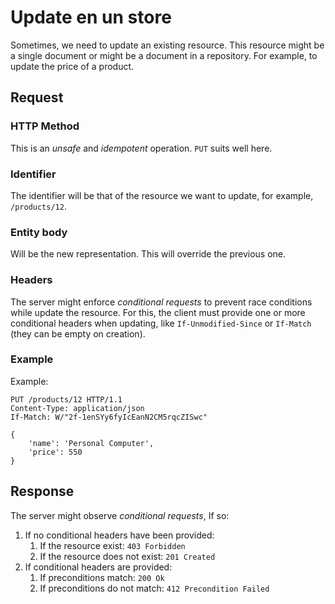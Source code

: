 # Update en un store
Sometimes, we need to update an existing resource. This resource might be a single document or might be a document in a repository. For example, to update the price of a product.

## Request

### HTTP Method
This is an _unsafe_ and _idempotent_ operation. `PUT` suits well here.

### Identifier
The identifier will be that of the resource we want to update, for example, `/products/12`.

### Entity body
Will be the new representation. This will override the previous one.

### Headers
The server might enforce _conditional requests_ to prevent race conditions while update the resource. For this, the client must provide one or more conditional headers when updating, like `If-Unmodified-Since` or `If-Match` (they can be empty on creation).

### Example
Example:

```
PUT /products/12 HTTP/1.1
Content-Type: application/json
If-Match: W/"2f-1enSYy6fyIcEanN2CM5rqcZISwc"

{
    'name': 'Personal Computer',
    'price': 550
}
```

## Response
The server might observe _conditional requests_, If so:
1. If no conditional headers have been provided:
    1. If the resource exist: `403 Forbidden`
    2. If the resource does not exist: `201 Created`
2. If conditional headers are provided:
    1. If preconditions match: `200 Ok`
    2. If preconditions do not match: `412 Precondition Failed`
